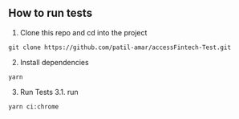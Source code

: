 ## How to run tests

1. Clone this repo and cd into the project

```
git clone https://github.com/patil-amar/accessFintech-Test.git
```

2. Install dependencies

```
yarn
```

3. Run Tests
   3.1. run

```
yarn ci:chrome
```
